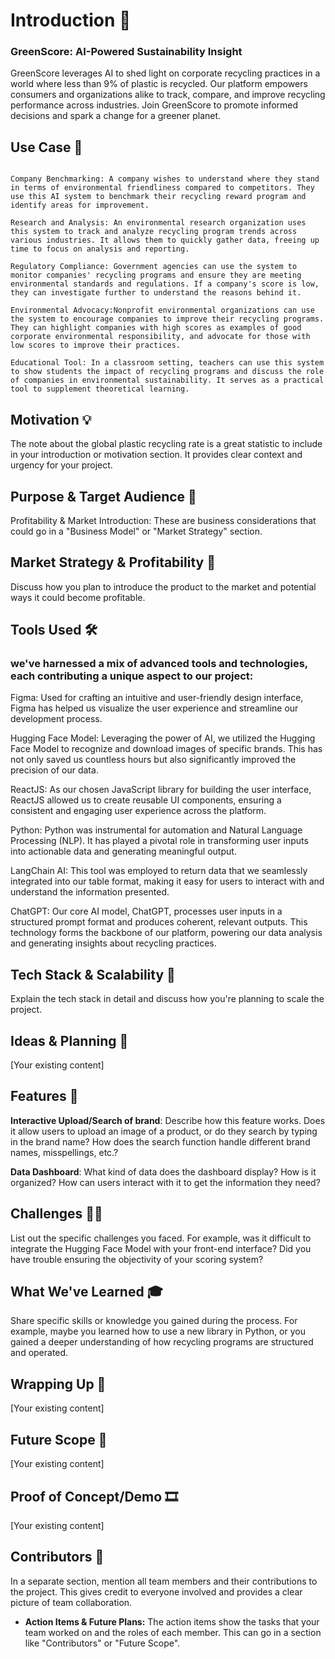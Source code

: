 # **Introduction 🚀**


### GreenScore: AI-Powered Sustainability Insight
GreenScore leverages AI to shed light on corporate recycling practices in a world where less than 9% of plastic is recycled. Our platform empowers consumers and organizations alike to track, compare, and improve recycling performance across industries. Join GreenScore to promote informed decisions and spark a change for a greener planet.

## **Use Case 💬**

``` Consumer Awareness:A consumer wants to make more environmentally-friendly purchases. They use this system to scan products while shopping, helping them choose products from companies with higher recycling program scores. The AI system enables the user to make informed decisions based on the environmental impact of their choices.

Company Benchmarking: A company wishes to understand where they stand in terms of environmental friendliness compared to competitors. They use this AI system to benchmark their recycling reward program and identify areas for improvement.

Research and Analysis: An environmental research organization uses this system to track and analyze recycling program trends across various industries. It allows them to quickly gather data, freeing up time to focus on analysis and reporting.

Regulatory Compliance: Government agencies can use the system to monitor companies' recycling programs and ensure they are meeting environmental standards and regulations. If a company's score is low, they can investigate further to understand the reasons behind it.

Environmental Advocacy:Nonprofit environmental organizations can use the system to encourage companies to improve their recycling programs. They can highlight companies with high scores as examples of good corporate environmental responsibility, and advocate for those with low scores to improve their practices.

Educational Tool: In a classroom setting, teachers can use this system to show students the impact of recycling programs and discuss the role of companies in environmental sustainability. It serves as a practical tool to supplement theoretical learning.
```
## **Motivation 💡**

The note about the global plastic recycling rate is a great statistic to include in your introduction or motivation section. It provides clear context and urgency for your project.

## **Purpose & Target Audience 🎯**

Profitability & Market Introduction: These are business considerations that could go in a "Business Model" or "Market Strategy" section.

## **Market Strategy & Profitability 💼**

Discuss how you plan to introduce the product to the market and potential ways it could become profitable.

## **Tools Used 🛠**

### we've harnessed a mix of advanced tools and technologies, each contributing a unique aspect to our project:

Figma: Used for crafting an intuitive and user-friendly design interface, Figma has helped us visualize the user experience and streamline our development process.

Hugging Face Model: Leveraging the power of AI, we utilized the Hugging Face Model to recognize and download images of specific brands. This has not only saved us countless hours but also significantly improved the precision of our data.

ReactJS: As our chosen JavaScript library for building the user interface, ReactJS allowed us to create reusable UI components, ensuring a consistent and engaging user experience across the platform.

Python: Python was instrumental for automation and Natural Language Processing (NLP). It has played a pivotal role in transforming user inputs into actionable data and generating meaningful output.

LangChain AI: This tool was employed to return data that we seamlessly integrated into our table format, making it easy for users to interact with and understand the information presented.

ChatGPT: Our core AI model, ChatGPT, processes user inputs in a structured prompt format and produces coherent, relevant outputs. This technology forms the backbone of our platform, powering our data analysis and generating insights about recycling practices.

## **Tech Stack & Scalability 🚀**

Explain the tech stack in detail and discuss how you're planning to scale the project.

## **Ideas & Planning 🧠**

[Your existing content]

## **Features 🌟**

**Interactive Upload/Search of brand**: Describe how this feature works. Does it allow users to upload an image of a product, or do they search by typing in the brand name? How does the search function handle different brand names, misspellings, etc.?

**Data Dashboard**: What kind of data does the dashboard display? How is it organized? How can users interact with it to get the information they need?

## **Challenges 🏋️‍♀️**

List out the specific challenges you faced. For example, was it difficult to integrate the Hugging Face Model with your front-end interface? Did you have trouble ensuring the objectivity of your scoring system?

## **What We've Learned 🎓**

Share specific skills or knowledge you gained during the process. For example, maybe you learned how to use a new library in Python, or you gained a deeper understanding of how recycling programs are structured and operated.

## **Wrapping Up 🏁**

[Your existing content]

## **Future Scope 🔭**

[Your existing content]

## **Proof of Concept/Demo 🎞️**

[Your existing content]

## **Contributors 🤝**

In a separate section, mention all team members and their contributions to the project. This gives credit to everyone involved and provides a clear picture of team collaboration.

- **Action Items & Future Plans:** The action items show the tasks that your team worked on and the roles of each member. This can go in a section like "Contributors" or "Future Scope".
